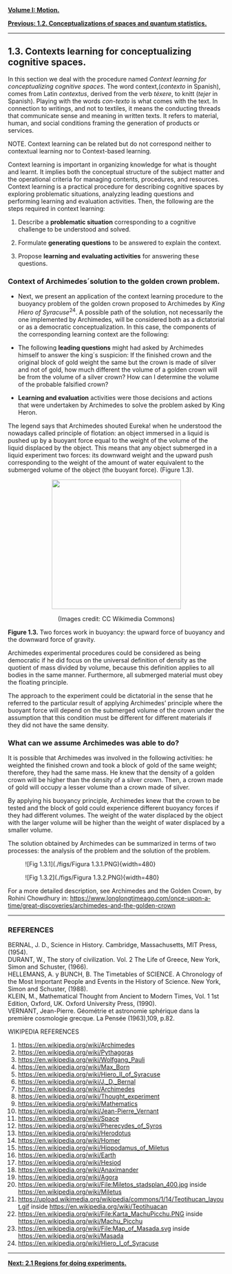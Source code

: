 
[**Volume I: Motion.**](./volume-I.md)

[**Previous: 1.2.  Conceptualizations of spaces and quantum statistics.**](./vol-I-chap-1-sect-2.md)

***

## **1.3. Contexts learning for conceptualizing cognitive spaces**.

In this section we deal with the procedure named *Context learning for conceptualizing cognitive spaces*. The word context,(*contexto* in Spanish), comes from Latin *contextus*, derived from the verb *téxere*, to knitt (*tejer* in Spanish). Playing with the words *con-texto* is what comes with the text. In connection to writings, and not to textiles, it means the conducting threads that communicate sense and meaning in written texts. It refers to material, human, and social conditions framing the generation of products or services.

NOTE. Context learning can be related but do not correspond neither to contextual learning nor to Context-based learning.

Context learning is important in organizing knowledge for what is thought and learnt. It implies both the conceptual structure of the subject matter and the operational criteria for managing contents, procedures, and resources. Context learning is a practical procedure for describing cognitive spaces by exploring problematic situations, analyzing leading questions and performing learning and evaluation activities. Then, the following are the steps required in context learning:


1. Describe a **problematic situation** corresponding to a cognitive challenge to be understood and solved. 

2. Formulate **generating questions** to be answered to explain the context.

3. Propose **learning and evaluating activities** for answering these questions.

### **Context of Archimedes´solution to the golden crown problem.**

- Next, we present an application of the context learning procedure to the buoyancy problem of the golden crown proposed to Archimedes by $King$ $Hiero$ $of$ $Syracuse^{24}$. A possible path of the solution, not necessarily the one implemented by Archimedes, will be considered both as a dictatorial or as a democratic conceptualization. In this case, the components of the corresponding learning context are the following:

- The following **leading questions** might had asked by Archimedes himself to answer the king´s suspicion: If the finished crown and the original block of gold weight the same but the crown is made of silver and not of gold, how much different the volume of a golden crown will be from the volume of a silver crown? How can I determine the volume of the probable falsified crown? 

- **Learning and evaluation** activities were those decisions and actions that were undertaken by Archimedes to solve the problem asked by King Heron.

The legend says that Archimedes shouted Eureka! when he understood the nowadays called principle of flotation: an object immersed in a liquid is pushed up by a buoyant force equal to the weight of the volume of the liquid displaced by the object. This means that any object submerged in a liquid experiment two forces: its downward weight and the upward push corresponding to the weight of the amount of water equivalent to the submerged volume of the object (the buoyant force). (Figure 1.3). 
	
<p align="center">
	<img src="https://upload.wikimedia.org/wikipedia/commons/3/3a/Buoyancy.jpg" width=300 align=center> 
	</p>
	
<center>
(Images credit: CC Wikimedia Commons)
</center>

**Figure 1.3.** Two forces work in buoyancy: the upward force of buoyancy and the downward force of gravity.  

Archimedes experimental procedures could be considered as being democratic if he did focus on the universal definition of density as the quotient of mass divided by volume, because this definition applies to all bodies in the same manner. Furthermore, all submerged material must obey the floating principle.

The approach to the experiment could be dictatorial in the sense that he referred to the particular result of applying Archimedes’ principle where the buoyant force will depend on the submerged volume of the crown under the assumption that this condition must be different for different materials if they did not have the same density.

### **What can we assume Archimedes was able to do?**

It is possible that Archimedes was involved in the following activities: he weighted the finished crown and took a block of gold of the same weight; therefore, they had the same mass. He knew that the density of a golden crown will be higher than the density of a silver crown. Then, a crown made of gold will occupy a lesser volume than a crown made of silver.

By applying his buoyancy principle, Archimedes knew that the crown to be tested and the block of gold could experience different buoyancy forces if they had different volumes. The weight of the water displaced by the object with the larger volume will be higher than the weight of water displaced by a smaller volume.

The solution obtained by Archimedes can be summarized in terms of two processes: the analysis of the problem and the solution of the problem.

<figure markdown>
![Fig 1.3.1](./figs/Figura 1.3.1.PNG){width=480}

![Fig 1.3.2](./figs/Figura 1.3.2.PNG){width=480}

</figure>

For a more detailed description, see Archimedes and the Golden Crown, by Rohini Chowdhury in: https://www.longlongtimeago.com/once-upon-a-time/great-discoveries/archimedes-and-the-golden-crown

***

### **REFERENCES**
 
BERNAL, J. D., Science in History. Cambridge, Massachusetts, MIT Press, (1954).<br>
DURANT, W., The story of civilization. Vol. 2 The Life of Greece, New York, Simon and Schuster, (1966).<br>
HELLEMANS, A. y BUNCH, B. The Timetables of SCIENCE. A Chronology of the Most Important People and Events in the History of Science. New York, Simon and Schuster, (1988).<br>
KLEIN, M., Mathematical Thought from Ancient to Modern Times, Vol. 1 1st Edition, Oxford, UK. Oxford University Press, (1990).<br>
VERNANT, Jean-Pierre. Géométrie et astronomie sphérique dans la première cosmologie grecque. La Pensée (1963),109, p.82.<br>
 
WIKIPEDIA REFERENCES

1. https://en.wikipedia.org/wiki/Archimedes
2. https://en.wikipedia.org/wiki/Pythagoras
3. https://en.wikipedia.org/wiki/Wolfgang_Pauli
4. https://en.wikipedia.org/wiki/Max_Born
5. https://en.wikipedia.org/wiki/Hiero_II_of_Syracuse
6. https://en.wikipedia.org/wiki/J._D._Bernal
7. https://en.wikipedia.org/wiki/Archimedes
8. https://en.wikipedia.org/wiki/Thought_experiment
9. https://en.wikipedia.org/wiki/Mathematics
10. https://en.wikipedia.org/wiki/Jean-Pierre_Vernant
11. https://en.wikipedia.org/wiki/Space
12. https://en.wikipedia.org/wiki/Pherecydes_of_Syros
13. https://en.wikipedia.org/wiki/Herodotus
14. https://en.wikipedia.org/wiki/Homer
15. https://en.wikipedia.org/wiki/Hippodamus_of_Miletus
16. https://en.wikipedia.org/wiki/Earth
17. https://en.wikipedia.org/wiki/Hesiod
18. https://en.wikipedia.org/wiki/Anaximander
19. https://en.wikipedia.org/wiki/Agora
20. https://en.wikipedia.org/wiki/File:Miletos_stadsplan_400.jpg inside https://en.wikipedia.org/wiki/Miletus
21. https://upload.wikimedia.org/wikipedia/commons/1/14/Teotihucan_layout.gif inside https://en.wikipedia.org/wiki/Teotihuacan
22. https://en.wikipedia.org/wiki/File:Karta_MachuPicchu.PNG inside https://en.wikipedia.org/wiki/Machu_Picchu
23. https://en.wikipedia.org/wiki/File:Map_of_Masada.svg inside https://en.wikipedia.org/wiki/Masada
24. https://en.wikipedia.org/wiki/Hiero_I_of_Syracuse



***

[**Next: 2.1 Regions for doing experiments.**](./vol-I-chap-2-sect-1.md)


